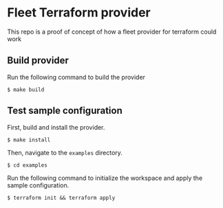 # Fleet Terraform provider

This repo is a proof of concept of how a fleet provider for terraform could work

## Build provider

Run the following command to build the provider

```shell
$ make build
```

## Test sample configuration

First, build and install the provider.

```shell
$ make install
```

Then, navigate to the `examples` directory. 

```shell
$ cd examples
```

Run the following command to initialize the workspace and apply the sample configuration.

```shell
$ terraform init && terraform apply
```
